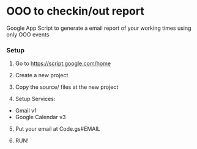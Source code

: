 # OOO to checkin/out report
Google App Script to generate a email report of your working times using only OOO events

### Setup

1. Go to https://script.google.com/home 

2. Create a new project

3. Copy the source/ files at the new project

4. Setup Services:
- Gmail v1
- Google Calendar v3

5. Put your email at Code.gs#EMAIL

6. RUN!
